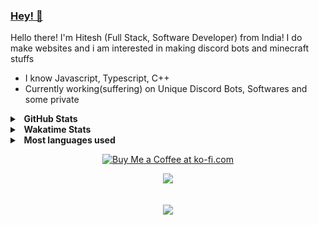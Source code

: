 ### [Hey! 👋](https://hvlxh.tk)

Hello there! I'm Hitesh (Full Stack, Software Developer) from India! I do make websites and i am interested in making discord bots and minecraft stuffs

- I know Javascript, Typescript, C++
- Currently working(suffering) on Unique Discord Bots, Softwares and some private

<details>
  <summary><b>&nbsp;&nbsp;GitHub Stats</b></summary>
  <br/>
  <a href="https://github.com/hvlxh">
    <img src="generated/profile.svg" width="500">
  </a>
</details>

<details>
  <summary><b>&nbsp;&nbsp;Wakatime Stats</b></summary>
  <br/>
  <a href="https://github.com/hvlxh">
    <img src="generated/wakatime.svg" width="500"/>
  </a>
</details>

<details>
  <summary><b>&nbsp;&nbsp;Most languages used</b></summary>
  <br/>
  <a href="https://github.com/hvlxh">
    <img src="generated/languages.svg" width="500">    
  </a>
</details>

<p align="center">
  <a href='https://ko-fi.com/hvlxh' target='_blank'>
    <img height='35' style='border:0px;height:46px;' src='https://az743702.vo.msecnd.net/cdn/kofi3.png?v=0' border='0' alt='Buy Me a Coffee at ko-fi.com' />
  </a>
</p>

<p align="center">
  <a href="https://github.com/hvlxh">
    <img src="https://komarev.com/ghpvc/?username=hvlxh&style=for-the-badge"/>
  </a>
</p>

<p align="center"><br>
  <a href="https://discord.com/users/749560311312285696">
    <img src="https://lanyard-profile-readme.vercel.app/api/749560311312285696"/>
  </a>
</p>
